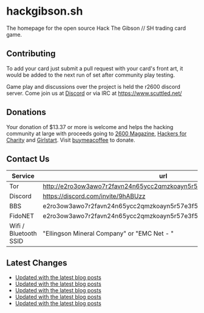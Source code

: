 # hackgibson.sh
The homepage for the open source Hack The Gibson // SH trading card game.


## Contributing

To add your card just submit a pull request with your card's front art, it would be added to the next run of set after community play testing.

Game play and discussions over the project is held the r2600 discord server. Come join us at [Discord](https://discord.com/invite/9hABUzz) or via IRC at https://www.scuttled.net/


## Donations

Your donation of $13.37 or more is welcome and helps the hacking community at large with proceeds going to [2600 Magazine](https://2600.com/), [Hackers for Charity](https://hackersforcharity.org) and [Girlstart](https://girlstart.org).  Visit [buymeacoffee](https://www.buymeacoffee.com/hackgibson.sh) to donate.


## Contact Us

Service | url
-|-
Tor | http://e2ro3ow3awo7r2favn24n65ycc2qmzkoayn5r57e3f56nvjwdcgg32ad.onion
Discord | https://discord.com/invite/9hABUzz
BBS | e2ro3ow3awo7r2favn24n65ycc2qmzkoayn5r57e3f56nvjwdcgg32ad.onion:23
FidoNET | e2ro3ow3awo7r2favn24n65ycc2qmzkoayn5r57e3f56nvjwdcgg32ad.onion:24554
Wifi / Bluetooth SSID | "Ellingson Mineral Company" or "EMC Net - <fidonet address>"

## Latest Changes
<!-- BLOG-POST-LIST:START -->
- [Updated with the latest blog posts](https://github.com/DFW2600/hackgibson.sh/commit/0d9d58cb31b6f52addbfe955b5c7c3c92212ad8d)
- [Updated with the latest blog posts](https://github.com/DFW2600/hackgibson.sh/commit/49c1dd8498c452c7c2ebfd2c68da31a91a6c57c9)
- [Updated with the latest blog posts](https://github.com/DFW2600/hackgibson.sh/commit/fa8b13583a4af920298fe81dc03a47c6e7aad4a1)
- [Updated with the latest blog posts](https://github.com/DFW2600/hackgibson.sh/commit/9e5582b24c23b79eda549e94f6fd00abf2a8f478)
- [Updated with the latest blog posts](https://github.com/DFW2600/hackgibson.sh/commit/e19b11851fb4a93b4f97da6e8ee6c27ded20662a)
<!-- BLOG-POST-LIST:END -->
